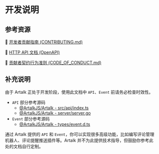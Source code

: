 # 开发说明

## 参考资源

📖 <a href="https://github.com/ArtalkJS/Artalk/blob/master/CONTRIBUTING.md" target="_blank">开发者贡献指南 (CONTRIBUTING.md)</a>

🔬 <a href="/http-api.html" target="_blank">HTTP API 文档 (OpenAPI)</a>

🔖 <a href="https://github.com/ArtalkJS/Artalk/blob/master/CODE_OF_CONDUCT.md" target="_blank">贡献者契约行为准则 (CODE_OF_CONDUCT.md)</a>


## 补充说明

由于 Artalk 正处于开发阶段，使用此文档中 `API`、`Event` 前请务必检查时效性。

 - `API` 部分参考源码
   * [@ArtalkJS/Artalk - src/api/index.ts](https://github.com/ArtalkJS/Artalk/blob/master/ui/packages/artalk/src/api/index.ts)
   * [@ArtalkJS/Artalk - server/server.go](https://github.com/ArtalkJS/Artalk/blob/master/server/server.go)
 - `Event` 部分参考源码
   * [@ArtalkJS/Artalk - types/event.d.ts](https://github.com/ArtalkJS/Artalk/blob/master/ui/packages/artalk/types/event.d.ts)

通过 Artalk 提供的 `API` 和 `Event`，你可以实现很多高级功能，比如编写评论管理机器人、评论提醒推送插件等。Artalk 并不为此提供技术指导，但鼓励你参考此处的文档自行定制。
